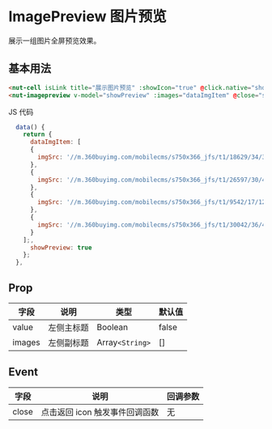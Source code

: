 # ImagePreview 图片预览

展示一组图片全屏预览效果。

## 基本用法


```html
<nut-cell isLink title="展示图片预览" :showIcon="true" @click.native="showPreview = true"></nut-cell>
<nut-imagepreview v-model="showPreview" :images="dataImgItem" @close="showPreview = false"/>
```

JS 代码

```js
  data() {
    return {
      dataImgItem: [
      {
        imgSrc: '//m.360buyimg.com/mobilecms/s750x366_jfs/t1/18629/34/3378/144318/5c263f64Ef0e2bff0/0d650e0aa2e852ee.jpg'
      },
      {
        imgSrc: '//m.360buyimg.com/mobilecms/s750x366_jfs/t1/26597/30/4870/174583/5c35c5d2Ed55eedc6/50e27870c25e7a82.png'
      },
      {
        imgSrc: '//m.360buyimg.com/mobilecms/s750x366_jfs/t1/9542/17/12873/201687/5c3c4362Ea9eb757d/60026b40a9d60d85.jpg'
      },
      {
        imgSrc: '//m.360buyimg.com/mobilecms/s750x366_jfs/t1/30042/36/427/82951/5c3bfdabE3faf2f66/9adca782661c988c.jpg'
      }
    ];,
      showPreview: true
    };
  },
```

## Prop

| 字段 | 说明 | 类型 | 默认值
|----- | ----- | ----- | ----- 
| value | 左侧主标题 | Boolean | false
| images | 左侧副标题 | Array`<String>` | []

## Event

|字段|说明|回调参数|
|--|--|--|
|close|点击返回 icon 触发事件回调函数|无|
